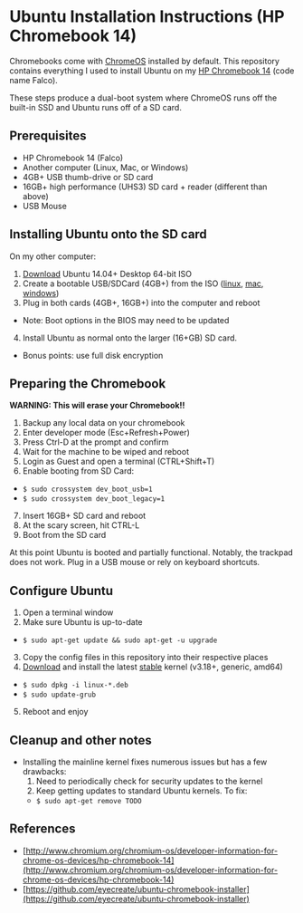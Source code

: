 # Ubuntu Installation Instructions (HP Chromebook 14)

Chromebooks come with [ChromeOS](http://en.wikipedia.org/wiki/Chrome_OS) installed by default. This repository contains everything I used to install Ubuntu on my [HP Chromebook 14](http://www.google.com/intl/en/chrome/devices/hp-chromebook-14/) (code name Falco).

These steps produce a dual-boot system where ChromeOS runs off the built-in SSD and Ubuntu runs off of a SD card.

## Prerequisites

* HP Chromebook 14 (Falco)
* Another computer (Linux, Mac, or Windows)
* 4GB+ USB thumb-drive or SD card
* 16GB+ high performance (UHS3) SD card + reader (different than above)
* USB Mouse

## Installing Ubuntu onto the SD card

On my other computer:

1. [Download](http://www.ubuntu.com/download/desktop) Ubuntu 14.04+ Desktop 64-bit ISO
2. Create a bootable USB/SDCard (4GB+) from the ISO ([linux](http://www.ubuntu.com/download/desktop/create-a-usb-stick-on-ubuntu), [mac](http://www.ubuntu.com/download/desktop/create-a-usb-stick-on-mac-osx), [windows](http://www.ubuntu.com/download/desktop/create-a-usb-stick-on-windows))
3. Plug in both cards (4GB+, 16GB+) into the computer and reboot
  * Note: Boot options in the BIOS may need to be updated
4. Install Ubuntu as normal onto the larger (16+GB) SD card.
  * Bonus points: use full disk encryption

## Preparing the Chromebook

**WARNING: This will erase your Chromebook!!**

1. Backup any local data on your chromebook
2. Enter developer mode (Esc+Refresh+Power)
3. Press Ctrl-D at the prompt and confirm
4. Wait for the machine to be wiped and reboot
5. Login as Guest and open a terminal (CTRL+Shift+T)
6. Enable booting from SD Card:
  * `$ sudo crossystem dev_boot_usb=1`
  * `$ sudo crossystem dev_boot_legacy=1`
7. Insert 16GB+ SD card and reboot
8. At the scary screen, hit CTRL-L
9. Boot from the SD card

At this point Ubuntu is booted and partially functional. Notably, the trackpad does not work. Plug in a USB mouse or rely on keyboard shortcuts.

## Configure Ubuntu

1. Open a terminal window
2. Make sure Ubuntu is up-to-date
  * `$ sudo apt-get update && sudo apt-get -u upgrade`
3. Copy the config files in this repository into their respective places
4. [Download](http://kernel.ubuntu.com/~kernel-ppa/mainline/) and install the latest [stable](http://www.kernel.org) kernel (v3.18+, generic, amd64)
  * `$ sudo dpkg -i linux-*.deb`
  * `$ sudo update-grub`
5. Reboot and enjoy

## Cleanup and other notes
* Installing the mainline kernel fixes numerous issues but has a few drawbacks:
  1. Need to periodically check for security updates to the kernel
  2. Keep getting updates to standard Ubuntu kernels. To fix:
    * `$ sudo apt-get remove TODO`

## References
* [http://www.chromium.org/chromium-os/developer-information-for-chrome-os-devices/hp-chromebook-14](http://www.chromium.org/chromium-os/developer-information-for-chrome-os-devices/hp-chromebook-14)
* [https://github.com/eyecreate/ubuntu-chromebook-installer](https://github.com/eyecreate/ubuntu-chromebook-installer)
